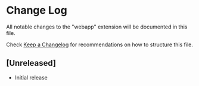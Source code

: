 # Change Log

All notable changes to the "webapp" extension will be documented in this file.

Check [Keep a Changelog](http://keepachangelog.com/) for recommendations on how to structure this file.

## [Unreleased]

- Initial release